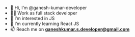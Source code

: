 - 👋 Hi, I’m @ganesh-kumar-developer
- 👨‍💻 Work as full stack developer
- 👀 I’m interested in JS
- 🌱 I’m currently learning React JS
- 📫 Reach me on **ganeshkumar.s.developer@gmail.com**
<!---
ganesh-kumar-developer/ganesh-kumar-developer is a ✨ special ✨ repository because its `README.md` (this file) appears on your GitHub profile.
You can click the Preview link to take a look at your changes.
--->
